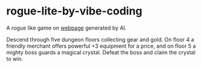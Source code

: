 # rogue-lite-by-vibe-coding
A rogue like game on [webpage](https://taoliu.github.io/rogue-lite-by-vibe-coding/rogue_lite_single_file_html_game.html) generated by AI.

Descend through five dungeon floors collecting gear and gold. On floor 4 a friendly merchant offers powerful +3 equipment for a price, and on floor 5 a mighty boss guards a magical crystal. Defeat the boss and claim the crystal to win.
